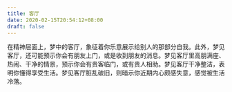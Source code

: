```yaml
---
title: 客厅
date: 2020-02-15T20:54:12+08:00
draft: false
---
```


在精神层面上，梦中的客厅，象征着你乐意展示给别人的那部分自我。此外，梦见客厅，还可能预示你会有朋友上门，或是收到朋友的消息。梦见客厅里高朋满座、热闹、干净的情景，预示你会有贵客临门，或有贵人相助。梦见客厅干净整洁，表明你懂得享受生活。梦见客厅脏乱破旧，则暗示你近期内心颇感失意，感觉被生活冷落。